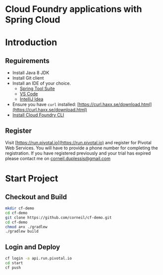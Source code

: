 # Cloud Foundry applications with Spring Cloud

# Introduction

## Reguirements
* Install Java 8 JDK
* Install Git client
* Install an IDE of your choice.   
    * [Spring Tool Suite](https://spring.io/tools/sts/all/)
    * [VS Code](https://code.visualstudio.com/)
    * [IntelliJ Idea](https://www.jetbrains.com/idea/download/)   
* Ensure you have `curl` installed: [https://curl.haxx.se/download.html](https://curl.haxx.se/download.html)
* [Install Cloud Foundry CLI](https://docs.cloudfoundry.org/cf-cli/install-go-cli.html)


## Register
Visit [https://run.pivotal.io](https://run.pivotal.io) and register for Pivotal Web Services.
You will have to provide a phone number for completing the registration. 
If you have registered previously and your trial has expired please contact me on [corneil.duplessis@gmail.com](mailto:corneil.duplessis@gmail.com)

# Start Project

## Checkout and Build
```bash
mkdir cf-demo
cd cf-demo
git clone https://github.com/corneil/cf-demo.git
cd cf-demo
chmod a+x ./gradlew
./gradlew build
```

## Login and Deploy

```bash
cf login -a api.run.pivotal.io
cd start 
cf push 
```
